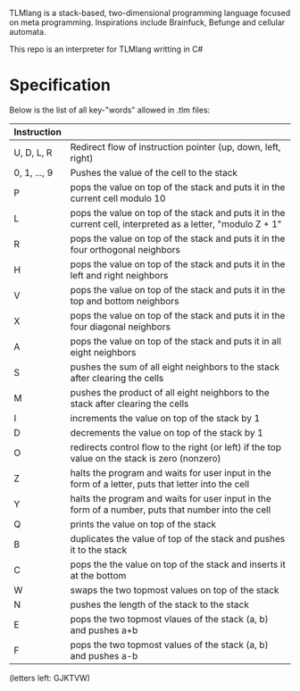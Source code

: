 TLMlang is a stack-based, two-dimensional programming language focused on meta programming.
Inspirations include Brainfuck, Befunge and cellular automata.

This repo is an interpreter for TLMlang writting in C#

# Specification
Below is the list of all key-"words" allowed in .tlm files:

| Instruction   | |
| - | - |
| U, D, L, R    | Redirect flow of instruction pointer (up, down, left, right)  |
| 0, 1, ..., 9  | Pushes the value of the cell to the stack  |
| P | pops the value on top of the stack and puts it in the current cell modulo 10 |
| L | pops the value on top of the stack and puts it in the current cell, interpreted as a letter, "modulo Z + 1" |
| R | pops the value on top of the stack and puts it in the four orthogonal neighbors |
| H | pops the value on top of the stack and puts it in the left and right neighbors |
| V | pops the value on top of the stack and puts it in the top and bottom neighbors |
| X | pops the value on top of the stack and puts it in the four diagonal neighbors |
| A | pops the value on top of the stack and puts it in all eight neighbors |
| S | pushes the sum of all eight neighbors to the stack after clearing the cells |
| M | pushes the product of all eight neighbors to the stack after clearing the cells |
| I | increments the value on top of the stack by 1 |
| D | decrements the value on top of the stack by 1 |
| O | redirects control flow to the right (or left) if the top value on the stack is zero (nonzero) |
| Z | halts the program and waits for user input in the form of a letter, puts that letter into the cell |
| Y | halts the program and waits for user input in the form of a number, puts that number into the cell |
| Q | prints the value on top of the stack |
| B | duplicates the value of top of the stack and pushes it to the stack |
| C | pops the the value on top of the stack and inserts it at the bottom |
| W | swaps the two topmost values on top of the stack |
| N | pushes the length of the stack to the stack |
| E | pops the two topmost vlaues of the stack (a, b) and pushes a+b |
| F | pops the two topmost values of the stack (a, b) and pushes a-b |




(letters left: GJKTVW)
